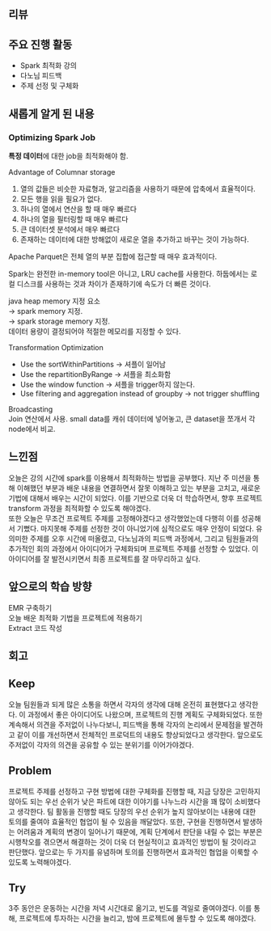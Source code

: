 ## 리뷰
## 주요 진행 활동
- Spark 최적화 강의
- 다노님 피드백
- 주제 선정 및 구체화

## 새롭게 알게 된 내용

### Optimizing Spark Job
**특정 데이터**에 대한 job을 최적화해야 함.

Advantage of Columnar storage

1. 열의 값들은 비슷한 자료형과, 알고리즘을 사용하기 때문에 압축에서 효율적이다.
2. 모든 행을 읽을 필요가 없다.
3. 하나의 열에서 연산을 할 때 매우 빠르다
4. 하나의 열을 필터링할 때 매우 빠르다
5. 큰 데이터셋 분석에서 매우 빠르다
6. 존재하는 데이터에 대한 방해없이 새로운 열을 추가하고 바꾸는 것이 가능하다.

Apache Parquet은 전체 열의 부분 집합에 접근할 때 매우 효과적이다.

Spark는 완전한 in-memory tool은 아니고, LRU cache를 사용한다. 하둡에서는 로컬 디스크를 사용하는 것과 차이가 존재하기에 속도가 더 빠른 것이다.

java heap memory 지정 요소</br>
→ spark memory 지정.</br>
→ spark storage memory 지정.</br>
데이터 용량이 결정되어야 적절한 메모리를 지정할 수 있다.

Transformation Optimization

- Use the sortWithinPartitions → 셔플이 일어남</br>
- Use the repartitionByRange → 셔플을 최소화함</br>
- Use the window function → 셔플을 trigger하지 않는다.</br>
- Use filtering and aggregation instead of groupby → not trigger shuffling</br>

Broadcasting</br>
Join 연산에서 사용. small data를 캐쉬 데이터에 넣어놓고, 큰 dataset을 쪼개서 각 node에서 비교. 


## 느낀점	
오늘은 강의 시간에 spark를 이용해서 최적화하는 방법을 공부했다. 지난 주 미션을 통해 이해했던 부분과 배운 내용을 연결하면서 잘못 이해하고 있는 부분을 고치고, 새로운 기법에 대해서 배우는 시간이 되었다. 이를 기반으로 더욱 더 학습하면서, 향후 프로젝트 transform 과정을 최적화할 수 있도록 해야겠다.</br>
또한 오늘은 무조건 프로젝트 주제를 고정해야겠다고 생각했었는데 다행히 이를 성공해서 기뻤다. 마지못해 주제를 선정한 것이 아니었기에 심적으로도 매우 안정이 되었다. 유의미한 주제를 오후 시간에 떠올렸고, 다노님과의 피드백 과정에서, 그리고 팀원들과의 추가적인 회의 과정에서 아이디어가 구체화되며 프로젝트 주제를 선정할 수 있었다. 이 아이디어를 잘 발전시키면서 최종 프로젝트를 잘 마무리하고 싶다.

## 앞으로의 학습 방향
EMR 구축하기</br>
오늘 배운 최적화 기법을 프로젝트에 적용하기</br>
Extract 코드 작성

## 회고
## Keep
오늘 팀원들과 되게 많은 소통을 하면서 각자의 생각에 대해 온전히 표현했다고 생각한다. 이 과정에서 좋은 아이디어도 나왔으며, 프로젝트의 진행 계획도 구체화되었다. 또한 계속해서 의견을 주저없이 나누다보니, 피드백을 통해 각자의 논리에서 문제점을 발견하고 같이 이를 개선하면서 전체적인 프로덕트의 내용도 향상되었다고 생각한다. 앞으로도 주저없이 각자의 의견을 공유할 수 있는 분위기를 이어가야겠다.

## Problem
프로젝트 주제를 선정하고 구현 방법에 대한 구체화를 진행할 때, 지금 당장은 고민하지 않아도 되는 우선 순위가 낮은 파트에 대한 이야기를 나누느라 시간을 꽤 많이 소비했다고 생각한다. 팀 활동을 진행할 때도 당장의 우선 순위가 높지 않아보이는 내용에 대한 토의를 줄여야 효율적인 협업이 될 수 있음을 깨달았다. 또한, 구현을 진행하면서 발생하는 어려움과 계획의 변경이 일어나기 때문에, 계획 단계에서 판단을 내릴 수 없는 부분은 시행착오를 겪으면서 해결하는 것이 더욱 더 현실적이고 효과적인 방법이 될 것이라고 판단했다. 앞으로는 두 가지를 유념하며 토의를 진행하면서 효과적인 협업을 이룩할 수 있도록 노력해야겠다.

## Try
3주 동안은 운동하는 시간을 저녁 시간대로 옮기고, 빈도를 격일로 줄여야겠다. 이를 통해, 프로젝트에 투자하는 시간을 늘리고, 밤에 프로젝트에 몰두할 수 있도록 해야겠다. 